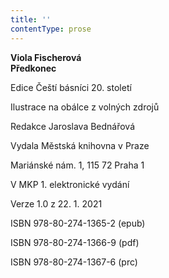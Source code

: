 ```yaml
---
title: ''
contentType: prose
---
```


**Viola Fischerová  
Předkonec**

Edice Čeští básníci 20. století

Ilustrace na obálce z volných zdrojů

Redakce Jaroslava Bednářová

Vydala Městská knihovna v Praze

Mariánské nám. 1, 115 72 Praha 1

V MKP 1. elektronické vydání

Verze 1.0 z 22. 1. 2021

ISBN 978-80-274-1365-2 (epub)

ISBN 978-80-274-1366-9 (pdf)

ISBN 978-80-274-1367-6 (prc)
